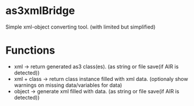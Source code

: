 as3xmlBridge
============

Simple xml-object converting tool. (with limited but simplified)


Functions
=========

* xml -> return generated as3 class(es). (as string or file save(if AIR is detected))
* xml + class -> return class instance filled with xml data. (optionaly show warnings on missing data/variables for data)
* object -> generate xml filled with data. (as string or file save(if AIR is detected))